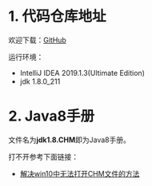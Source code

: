 # 1. 代码仓库地址
欢迎下载：[GitHub](https://github.com/yanxin152133/java)
      
运行环境：    
- IntelliJ IDEA 2019.1.3(Ultimate Edition)
- jdk 1.8.0_211
       
# 2. Java8手册
文件名为**jdk1.8.CHM**即为Java8手册。
      
打不开参考下面链接：    
- [解决win10中无法打开CHM文件的方法](https://blog.csdn.net/qq_14998713/article/details/52155834)